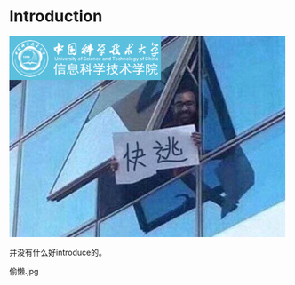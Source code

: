# Introduction

![&#x5FEB;&#x9003;&#xFF01;](.gitbook/assets/b64da6adly1g90tocza0bj20dt0a2dgc.jpg)



并没有什么好introduce的。

偷懒.jpg





